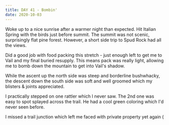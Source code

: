 ```yaml
---
title: DAY 41 - Bombin'
date: 2020-10-03
---
```


Woke up to a nice sunrise after a warmer night than expected. Hit Italian Spring with the birds just before summit.  The summit was not scenic, surprisingly flat pine forest. However, a short side trip to Spud Rock had all the views.

Did a good job with food packing this stretch - just enough left to get me to Vail and my final buried resupply. This means pack was really light, allowing me to bomb down the mountain to get into Vail's shadow.

While the ascent up the north side was steep and borderline bushwhacky, the descent down the south side was soft and well groomed which my blisters & joints appreciated.

I practically stepped on one rattler which I never saw. The 2nd one was easy to spot splayed across the trail. He had a cool green coloring which I'd never seen before.

I missed a trail junction which left me faced with private property yet again (

